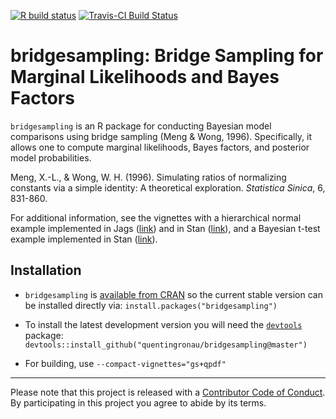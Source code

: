 <!-- badges: start -->
[![R build status](https://github.com/quentingronau/bridgesampling/workflows/R-CMD-check/badge.svg)](https://github.com/quentingronau/bridgesampling/actions)
[![Travis-CI Build Status](https://travis-ci.org/quentingronau/bridgesampling.svg?branch=master)](https://travis-ci.org/quentingronau/bridgesampling)
<!-- badges: end -->

bridgesampling: Bridge Sampling for Marginal Likelihoods and Bayes Factors
====

`bridgesampling` is an R package for conducting Bayesian model comparisons using bridge sampling (Meng & Wong, 1996).
Specifically, it allows one to compute marginal likelihoods, Bayes factors, and posterior model probabilities.

Meng, X.-L., & Wong, W. H. (1996). Simulating ratios of normalizing constants via a simple identity: A theoretical exploration. *Statistica Sinica*, 6, 831-860.

For additional information, see the vignettes with a hierarchical normal example implemented in Jags ([link](https://htmlpreview.github.io/?https://github.com/quentingronau/bridgesampling/blob/master/inst/doc/bridgesampling_example_jags.html)) and in Stan ([link](https://htmlpreview.github.io/?https://github.com/quentingronau/bridgesampling/blob/master/inst/doc/bridgesampling_example_stan.html)), and a Bayesian t-test example implemented in Stan ([link](https://htmlpreview.github.io/?https://github.com/quentingronau/bridgesampling/blob/master/inst/doc/bridgesampling_stan_ttest.html)).


## Installation

- `bridgesampling` is [available from CRAN](https://cloud.r-project.org/package=bridgesampling) so the current stable version can be installed directly via: `install.packages("bridgesampling")`

- To install the latest development version you will need the [`devtools`](https://github.com/hadley/devtools) package: 
  `devtools::install_github("quentingronau/bridgesampling@master")`
  
- For building, use `--compact-vignettes="gs+qpdf"`

----
Please note that this project is released with a [Contributor Code of Conduct](CONDUCT.md). By participating in this project you agree to abide by its terms.

